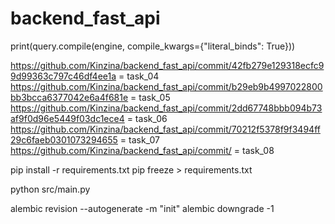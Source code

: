 # backend_fast_api

print(query.compile(engine, compile_kwargs={"literal_binds": True}))

https://github.com/Kinzina/backend_fast_api/commit/42fb279e129318ecfc99d99363c797c46df4ee1a = task_04
https://github.com/Kinzina/backend_fast_api/commit/b29eb9b4997022800bb3bcca6377042e6a4f681e = task_05
https://github.com/Kinzina/backend_fast_api/commit/2dd67748bbb094b73af9f0d96e5449f03dc1ece4 = task_06
https://github.com/Kinzina/backend_fast_api/commit/70212f5378f9f3494ff29c6faeb0301073294655 = task_07
https://github.com/Kinzina/backend_fast_api/commit/ = task_08

pip install -r requirements.txt
pip freeze > requirements.txt

python src/main.py

alembic revision --autogenerate -m "init"
alembic downgrade -1



